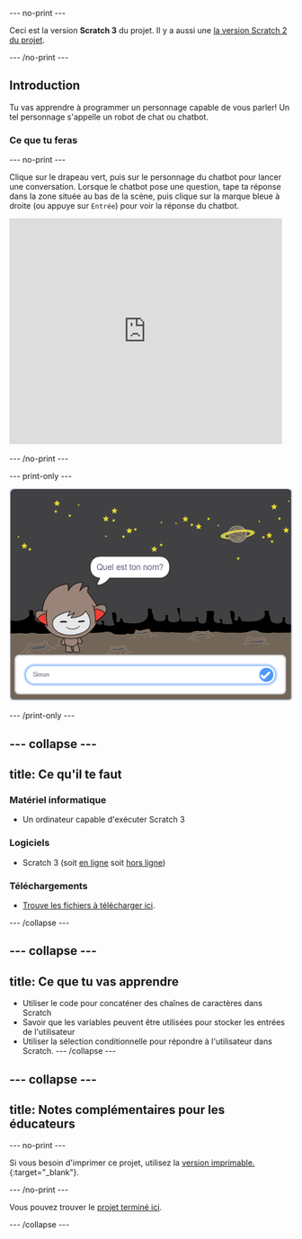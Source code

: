 --- no-print ---

Ceci est la version **Scratch 3** du projet. Il y a aussi une [la version Scratch 2 du projet](https://projects.raspberrypi.org/fr-FR/projects/chatbot-scratch2).

--- /no-print ---

## Introduction

Tu vas apprendre à programmer un personnage capable de vous parler! Un tel personnage s'appelle un robot de chat ou chatbot.

### Ce que tu feras

--- no-print ---

Clique sur le drapeau vert, puis sur le personnage du chatbot pour lancer une conversation. Lorsque le chatbot pose une question, tape ta réponse dans la zone située au bas de la scène, puis clique sur la marque bleue à droite (ou appuye sur `Entrée`) pour voir la réponse du chatbot.

<div class="scratch-preview">
  <iframe allowtransparency="true" width="485" height="402" src="https://scratch.mit.edu/projects/embed/334705661/?autostart=false" 
  frameborder="0" scrolling="no"></iframe>
</div>

--- /no-print ---

--- print-only ---

![projet complet](images/chatbot-preview.png)

--- /print-only ---

--- collapse ---
---
title: Ce qu'il te faut
---

### Matériel informatique

- Un ordinateur capable d'exécuter Scratch 3

### Logiciels

- Scratch 3 (soit [en ligne](https://rpf.io/scratchon) soit [hors ligne](https://rpf.io/scratchoff))

### Téléchargements

- [Trouve les fichiers à télécharger ici](https://rpf.io/p/fr-FR/chatbot-go).

--- /collapse ---

--- collapse ---
---
title: Ce que tu vas apprendre
---

- Utiliser le code pour concaténer des chaînes de caractères dans Scratch
- Savoir que les variables peuvent être utilisées pour stocker les entrées de l'utilisateur
- Utiliser la sélection conditionnelle pour répondre à l'utilisateur dans Scratch. --- /collapse ---

--- collapse ---
---
title: Notes complémentaires pour les éducateurs
---

--- no-print ---

Si vous besoin d'imprimer ce projet, utilisez la [version imprimable.](https://projects.raspberrypi.org/fr-FR/projects/chatbot/print){:target="_blank"}.

--- /no-print ---

Vous pouvez trouver le [projet terminé ici](https://rpf.io/p/fr-FR/chatbot-get).

--- /collapse ---
